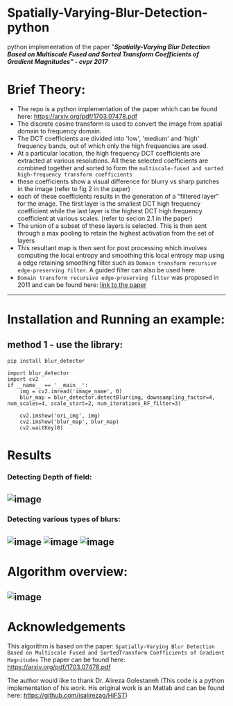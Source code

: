# Spatially-Varying-Blur-Detection-python
python implementation of the paper "***Spatially-Varying Blur Detection Based on Multiscale Fused and Sorted Transform Coefficients of Gradient Magnitudes" - cvpr 2017***

# Brief Theory:
- The repo is a python implementation of the paper which can be found here: https://arxiv.org/pdf/1703.07478.pdf
- The discrete cosine transform is used to convert the image from spatial domain to frequency domain.
- The DCT coefficients are divided into 'low', 'medium' and 'high' frequency bands, out of which only the high frequencies are used.
- At a particular location, the high frequency DCT coefficients are extracted at various resolutions. All these selected coefficients are combined together and sorted to form the `multiscale-fused and sorted high-frequency transform coefficients`
- these coefficients show a visual difference for blurry vs sharp patches in the image (refer to fig 2 in the paper)
- each of these coefficients results in the generation of a "filtered layer" for the image. The first layer is the smallest DCT high frequency coefficient while the last layer is the highest DCT high frequency coefficient at various scales. (refer to secion 2.1 in the paper)
- The union of a subset of these layers is selected. This is then sent through a max pooling to retain the highest activation from the set of layers
- This resultant map is then sent for post processing which involves computing the local entropy and smoothing this local entropy map using a edge retaining smoothing filter such as `Domain transform recursive edge-preserving filter`. A guided filter can also be used here.
- `Domain transform recursive edge-preserving filter` was proposed in 2011 and can be found here: [link to the paper](https://www.inf.ufrgs.br/~eslgastal/DomainTransform/Gastal_Oliveira_SIGGRAPH2011_Domain_Transform.pdf)
--------------------------------------------------------------------------------------------------------------
# Installation and Running an example:
## method 1 - use the library:
`pip install blur_detector`

```
import blur_detector
import cv2
if __name__ == '__main__':
    img = cv2.imread('image_name', 0)
    blur_map = blur_detector.detectBlur(img, downsampling_factor=4, num_scales=4, scale_start=2, num_iterations_RF_filter=3)

    cv2.imshow('ori_img', img)
    cv2.imshow('blur_map', blur_map)
    cv2.waitKey(0)
```
# Results
 ### Detecting Depth of field:
![image](https://user-images.githubusercontent.com/13918778/119441249-aa3dc780-bcda-11eb-911b-432266dfa92c.png)
--------------------------------------------------------------------------------------------------------------
 ### Detecting various types of blurs:
![image](https://user-images.githubusercontent.com/13918778/119441726-74e5a980-bcdb-11eb-8d55-55b3e2c5f7be.png)
![image](https://user-images.githubusercontent.com/13918778/119441933-cee66f00-bcdb-11eb-907e-776ed1f47054.png)
![image](https://user-images.githubusercontent.com/13918778/119442075-09e8a280-bcdc-11eb-826a-cf8277f3c7cc.png)
--------------------------------------------------------------------------------------------------------------
# Algorithm overview:
![image](https://user-images.githubusercontent.com/13918778/119443637-c7749500-bcde-11eb-9b71-c16210e39910.png)
--------------------------------------------------------------------------------------------------------------
# Acknowledgements
This algorithm is based on the paper: `Spatially-Varying Blur Detection Based on Multiscale Fused and SortedTransform Coefficients of Gradient Magnitudes`
The paper can be found here: https://arxiv.org/pdf/1703.07478.pdf

The author would like to thank Dr. Alireza Golestaneh (This code is a python implementation of his work. His original work is an Matlab and can be found here: https://github.com/isalirezag/HiFST)
